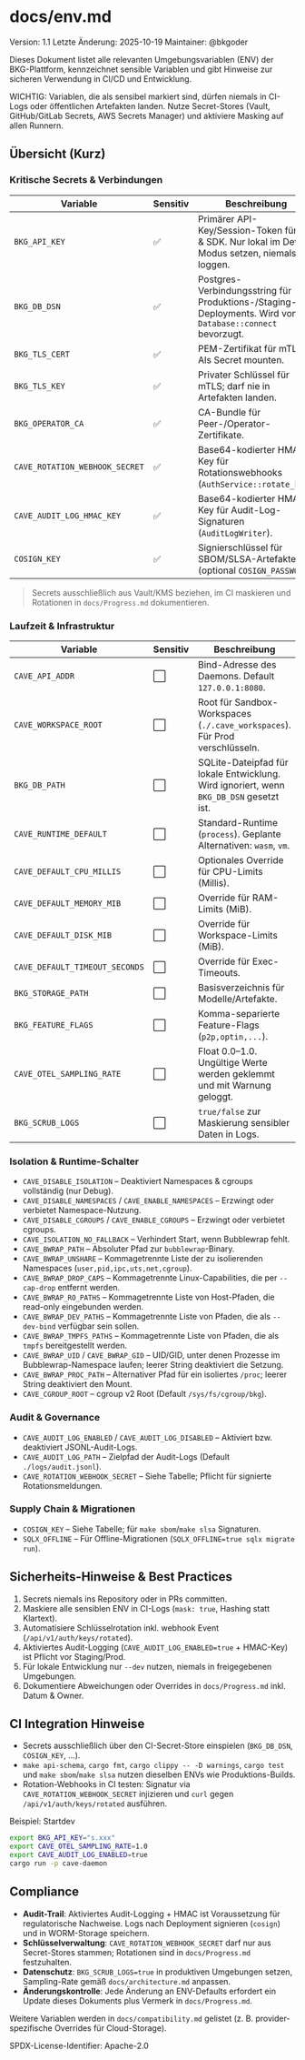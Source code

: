 # docs/env.md

Version: 1.1
Letzte Änderung: 2025-10-19
Maintainer: @bkgoder

Dieses Dokument listet alle relevanten Umgebungsvariablen (ENV) der BKG-Plattform, kennzeichnet sensible Variablen und gibt Hinweise zur sicheren Verwendung in CI/CD und Entwicklung.

WICHTIG: Variablen, die als sensibel markiert sind, dürfen niemals in CI-Logs oder öffentlichen Artefakten landen. Nutze Secret-Stores (Vault, GitHub/GitLab Secrets, AWS Secrets Manager) und aktiviere Masking auf allen Runnern.

Übersicht (Kurz)
----------------

### Kritische Secrets & Verbindungen
| Variable | Sensitiv | Beschreibung |
|----------|----------|--------------|
| `BKG_API_KEY` | ✅ | Primärer API-Key/Session-Token für CLI & SDK. Nur lokal im Dev-Modus setzen, niemals loggen. |
| `BKG_DB_DSN` | ✅ | Postgres-Verbindungsstring für Produktions-/Staging-Deployments. Wird von `Database::connect` bevorzugt. |
| `BKG_TLS_CERT` | ✅ | PEM-Zertifikat für mTLS. Als Secret mounten. |
| `BKG_TLS_KEY` | ✅ | Privater Schlüssel für mTLS; darf nie in Artefakten landen. |
| `BKG_OPERATOR_CA` | ✅ | CA-Bundle für Peer-/Operator-Zertifikate. |
| `CAVE_ROTATION_WEBHOOK_SECRET` | ✅ | Base64-kodierter HMAC-Key für Rotationswebhooks (`AuthService::rotate_key`). |
| `CAVE_AUDIT_LOG_HMAC_KEY` | ✅ | Base64-kodierter HMAC-Key für Audit-Log-Signaturen (`AuditLogWriter`). |
| `COSIGN_KEY` | ✅ | Signierschlüssel für SBOM/SLSA-Artefakte (optional `COSIGN_PASSWORD`). |

> Secrets ausschließlich aus Vault/KMS beziehen, im CI maskieren und Rotationen in `docs/Progress.md` dokumentieren.

### Laufzeit & Infrastruktur
| Variable | Sensitiv | Beschreibung |
|----------|----------|--------------|
| `CAVE_API_ADDR` | ⬜ | Bind-Adresse des Daemons. Default `127.0.0.1:8080`. |
| `CAVE_WORKSPACE_ROOT` | ⬜ | Root für Sandbox-Workspaces (`./.cave_workspaces`). Für Prod verschlüsseln. |
| `BKG_DB_PATH` | ⬜ | SQLite-Dateipfad für lokale Entwicklung. Wird ignoriert, wenn `BKG_DB_DSN` gesetzt ist. |
| `CAVE_RUNTIME_DEFAULT` | ⬜ | Standard-Runtime (`process`). Geplante Alternativen: `wasm`, `vm`. |
| `CAVE_DEFAULT_CPU_MILLIS` | ⬜ | Optionales Override für CPU-Limits (Millis). |
| `CAVE_DEFAULT_MEMORY_MIB` | ⬜ | Override für RAM-Limits (MiB). |
| `CAVE_DEFAULT_DISK_MIB` | ⬜ | Override für Workspace-Limits (MiB). |
| `CAVE_DEFAULT_TIMEOUT_SECONDS` | ⬜ | Override für Exec-Timeouts. |
| `BKG_STORAGE_PATH` | ⬜ | Basisverzeichnis für Modelle/Artefakte. |
| `BKG_FEATURE_FLAGS` | ⬜ | Komma-separierte Feature-Flags (`p2p,optin,...`). |
| `CAVE_OTEL_SAMPLING_RATE` | ⬜ | Float 0.0–1.0. Ungültige Werte werden geklemmt und mit Warnung geloggt. |
| `BKG_SCRUB_LOGS` | ⬜ | `true/false` zur Maskierung sensibler Daten in Logs. |

### Isolation & Runtime-Schalter
- `CAVE_DISABLE_ISOLATION` – Deaktiviert Namespaces & cgroups vollständig (nur Debug).
- `CAVE_DISABLE_NAMESPACES` / `CAVE_ENABLE_NAMESPACES` – Erzwingt oder verbietet Namespace-Nutzung.
- `CAVE_DISABLE_CGROUPS` / `CAVE_ENABLE_CGROUPS` – Erzwingt oder verbietet cgroups.
- `CAVE_ISOLATION_NO_FALLBACK` – Verhindert Start, wenn Bubblewrap fehlt.
- `CAVE_BWRAP_PATH` – Absoluter Pfad zur `bubblewrap`-Binary.
- `CAVE_BWRAP_UNSHARE` – Kommagetrennte Liste der zu isolierenden Namespaces (`user,pid,ipc,uts,net,cgroup`).
- `CAVE_BWRAP_DROP_CAPS` – Kommagetrennte Linux-Capabilities, die per `--cap-drop` entfernt werden.
- `CAVE_BWRAP_RO_PATHS` – Kommagetrennte Liste von Host-Pfaden, die read-only eingebunden werden.
- `CAVE_BWRAP_DEV_PATHS` – Kommagetrennte Liste von Pfaden, die als `--dev-bind` verfügbar sein sollen.
- `CAVE_BWRAP_TMPFS_PATHS` – Kommagetrennte Liste von Pfaden, die als `tmpfs` bereitgestellt werden.
- `CAVE_BWRAP_UID` / `CAVE_BWRAP_GID` – UID/GID, unter denen Prozesse im Bubblewrap-Namespace laufen; leerer String deaktiviert die Setzung.
- `CAVE_BWRAP_PROC_PATH` – Alternativer Pfad für ein isoliertes `/proc`; leerer String deaktiviert den Mount.
- `CAVE_CGROUP_ROOT` – cgroup v2 Root (Default `/sys/fs/cgroup/bkg`).

### Audit & Governance
- `CAVE_AUDIT_LOG_ENABLED` / `CAVE_AUDIT_LOG_DISABLED` – Aktiviert bzw. deaktiviert JSONL-Audit-Logs.
- `CAVE_AUDIT_LOG_PATH` – Zielpfad der Audit-Logs (Default `./logs/audit.jsonl`).
- `CAVE_ROTATION_WEBHOOK_SECRET` – Siehe Tabelle; Pflicht für signierte Rotationsmeldungen.

### Supply Chain & Migrationen
- `COSIGN_KEY` – Siehe Tabelle; für `make sbom`/`make slsa` Signaturen.
- `SQLX_OFFLINE` – Für Offline-Migrationen (`SQLX_OFFLINE=true sqlx migrate run`).

Sicherheits-Hinweise & Best Practices
-------------------------------------
1. Secrets niemals ins Repository oder in PRs committen.
2. Maskiere alle sensiblen ENV in CI-Logs (`mask: true`, Hashing statt Klartext).
3. Automatisiere Schlüsselrotation inkl. webhook Event (`/api/v1/auth/keys/rotated`).
4. Aktiviertes Audit-Logging (`CAVE_AUDIT_LOG_ENABLED=true` + HMAC-Key) ist Pflicht vor Staging/Prod.
5. Für lokale Entwicklung nur `--dev` nutzen, niemals in freigegebenen Umgebungen.
6. Dokumentiere Abweichungen oder Overrides in `docs/Progress.md` inkl. Datum & Owner.

CI Integration Hinweise
-----------------------
- Secrets ausschließlich über den CI-Secret-Store einspielen (`BKG_DB_DSN`, `COSIGN_KEY`, ...).
- `make api-schema`, `cargo fmt`, `cargo clippy -- -D warnings`, `cargo test` und `make sbom`/`make slsa` nutzen dieselben ENVs wie Produktions-Builds.
- Rotation-Webhooks in CI testen: Signatur via `CAVE_ROTATION_WEBHOOK_SECRET` injizieren und `curl` gegen `/api/v1/auth/keys/rotated` ausführen.

Beispiel: Startdev
```bash
export BKG_API_KEY="s.xxx"
export CAVE_OTEL_SAMPLING_RATE=1.0
export CAVE_AUDIT_LOG_ENABLED=true
cargo run -p cave-daemon
```

Compliance
----------
- **Audit-Trail**: Aktiviertes Audit-Logging + HMAC ist Voraussetzung für regulatorische Nachweise. Logs nach Deployment signieren (`cosign`) und in WORM-Storage speichern.
- **Schlüsselverwaltung**: `CAVE_ROTATION_WEBHOOK_SECRET` darf nur aus Secret-Stores stammen; Rotationen sind in `docs/Progress.md` festzuhalten.
- **Datenschutz**: `BKG_SCRUB_LOGS=true` in produktiven Umgebungen setzen, Sampling-Rate gemäß `docs/architecture.md` anpassen.
- **Änderungskontrolle**: Jede Änderung an ENV-Defaults erfordert ein Update dieses Dokuments plus Vermerk in `docs/Progress.md`.

Weitere Variablen werden in `docs/compatibility.md` gelistet (z. B. provider-spezifische Overrides für Cloud-Storage).

SPDX-License-Identifier: Apache-2.0
